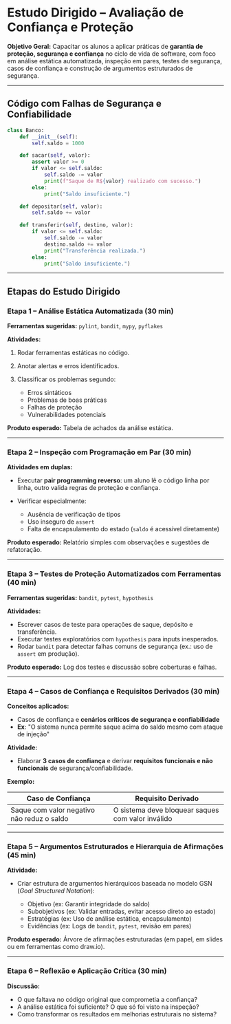 
# Estudo Dirigido – Avaliação de Confiança e Proteção

**Objetivo Geral:**
Capacitar os alunos a aplicar práticas de **garantia de proteção, segurança e confiança** no ciclo de vida de software, com foco em análise estática automatizada, inspeção em pares, testes de segurança, casos de confiança e construção de argumentos estruturados de segurança.

---

## Código com Falhas de Segurança e Confiabilidade

```python
class Banco:
    def __init__(self):
        self.saldo = 1000

    def sacar(self, valor):
        assert valor >= 0
        if valor <= self.saldo:
            self.saldo -= valor
            print(f"Saque de R${valor} realizado com sucesso.")
        else:
            print("Saldo insuficiente.")

    def depositar(self, valor):
        self.saldo += valor

    def transferir(self, destino, valor):
        if valor <= self.saldo:
            self.saldo -= valor
            destino.saldo += valor
            print("Transferência realizada.")
        else:
            print("Saldo insuficiente.")
```

---

## Etapas do Estudo Dirigido


### Etapa 1 – Análise Estática Automatizada (30 min)

**Ferramentas sugeridas:** `pylint`, `bandit`, `mypy`, `pyflakes`

**Atividades:**

1. Rodar ferramentas estáticas no código.
2. Anotar alertas e erros identificados.
3. Classificar os problemas segundo:

   * Erros sintáticos
   * Problemas de boas práticas
   * Falhas de proteção
   * Vulnerabilidades potenciais

**Produto esperado:** Tabela de achados da análise estática.

---

### Etapa 2 – Inspeção com Programação em Par (30 min)

**Atividades em duplas:**

* Executar **pair programming reverso**: um aluno lê o código linha por linha, outro valida regras de proteção e confiança.
* Verificar especialmente:

  * Ausência de verificação de tipos
  * Uso inseguro de `assert`
  * Falta de encapsulamento do estado (`saldo` é acessível diretamente)

**Produto esperado:** Relatório simples com observações e sugestões de refatoração.

---

### Etapa 3 – Testes de Proteção Automatizados com Ferramentas (40 min)

**Ferramentas sugeridas:** `bandit`, `pytest`, `hypothesis`

**Atividades:**

* Escrever casos de teste para operações de saque, depósito e transferência.
* Executar testes exploratórios com `hypothesis` para inputs inesperados.
* Rodar `bandit` para detectar falhas comuns de segurança (ex.: uso de `assert` em produção).

**Produto esperado:** Log dos testes e discussão sobre coberturas e falhas.

---

### Etapa 4 – Casos de Confiança e Requisitos Derivados (30 min)

**Conceitos aplicados:**

- Casos de confiança e **cenários críticos de segurança e confiabilidade**
- **Ex**: "O sistema nunca permite saque acima do saldo mesmo com ataque de injeção"

**Atividade:**

* Elaborar **3 casos de confiança** e derivar **requisitos funcionais e não funcionais** de segurança/confiabilidade.

**Exemplo:**

| Caso de Confiança                          | Requisito Derivado                                |
| ------------------------------------------ | ------------------------------------------------- |
| Saque com valor negativo não reduz o saldo | O sistema deve bloquear saques com valor inválido |

---

### Etapa 5 – Argumentos Estruturados e Hierarquia de Afirmações (45 min)

**Atividade:**

* Criar estrutura de argumentos hierárquicos baseada no modelo GSN (*Goal Structured Notation*):

  * Objetivo (ex: Garantir integridade do saldo)
  * Subobjetivos (ex: Validar entradas, evitar acesso direto ao estado)
  * Estratégias (ex: Uso de análise estática, encapsulamento)
  * Evidências (ex: Logs de `bandit`, `pytest`, revisão em pares)

**Produto esperado:**
Árvore de afirmações estruturadas (em papel, em slides ou em ferramentas como draw\.io).

---

### Etapa 6 – Reflexão e Aplicação Crítica (30 min)

**Discussão:**

* O que faltava no código original que comprometia a confiança?
* A análise estática foi suficiente? O que só foi visto na inspeção?
* Como transformar os resultados em melhorias estruturais no sistema?
